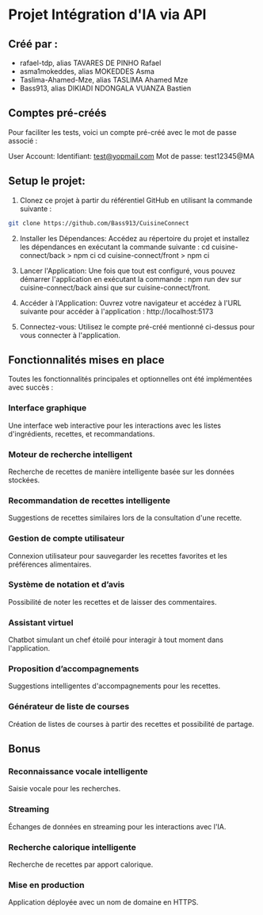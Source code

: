 # Projet Intégration d'IA via API

## Créé par :
- rafael-tdp, alias TAVARES DE PINHO Rafael
- asma1mokeddes, alias MOKEDDES Asma
- Taslima-Ahamed-Mze, alias TASLIMA Ahamed Mze
- Bass913, alias DIKIADI NDONGALA VUANZA Bastien

## Comptes pré-créés
Pour faciliter les tests, voici un compte pré-créé avec le mot de passe associé :

User Account:
Identifiant: test@yopmail.com
Mot de passe: test12345@MA

## Setup le projet:

1. Clonez ce projet à partir du référentiel GitHub en utilisant la commande suivante :
```bash
git clone https://github.com/Bass913/CuisineConnect
```

2. Installer les Dépendances:
Accédez au répertoire du projet et installez les dépendances en exécutant la commande suivante :
cd cuisine-connect/back > npm ci
cd cuisine-connect/front > npm ci

3. Lancer l'Application:
Une fois que tout est configuré, vous pouvez démarrer l'application en exécutant la commande :
npm run dev sur cuisine-connect/back ainsi que sur cuisine-connect/front.

4. Accéder à l'Application:
Ouvrez votre navigateur et accédez à l'URL suivante pour accéder à l'application :
http://localhost:5173

5. Connectez-vous:
Utilisez le compte pré-créé mentionné ci-dessus pour vous connecter à l'application.

## Fonctionnalités mises en place
Toutes les fonctionnalités principales et optionnelles ont été implémentées avec succès :

### Interface graphique
Une interface web interactive pour les interactions avec les listes d'ingrédients, recettes, et recommandations.

### Moteur de recherche intelligent
Recherche de recettes de manière intelligente basée sur les données stockées.

### Recommandation de recettes intelligente
Suggestions de recettes similaires lors de la consultation d'une recette.

### Gestion de compte utilisateur
Connexion utilisateur pour sauvegarder les recettes favorites et les préférences alimentaires.

### Système de notation et d’avis
Possibilité de noter les recettes et de laisser des commentaires.

### Assistant virtuel
Chatbot simulant un chef étoilé pour interagir à tout moment dans l'application.

### Proposition d’accompagnements
Suggestions intelligentes d'accompagnements pour les recettes.

### Générateur de liste de courses
Création de listes de courses à partir des recettes et possibilité de partage.

## Bonus

### Reconnaissance vocale intelligente
Saisie vocale pour les recherches.

### Streaming
Échanges de données en streaming pour les interactions avec l'IA.

### Recherche calorique intelligente
Recherche de recettes par apport calorique.

### Mise en production
Application déployée avec un nom de domaine en HTTPS.

